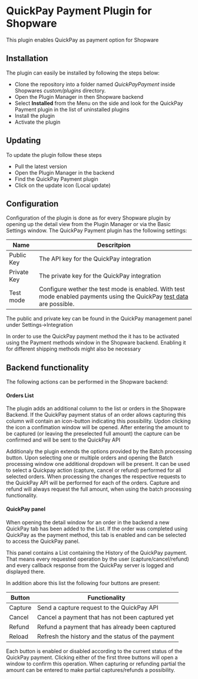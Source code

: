# QuickPay Payment Plugin for Shopware #
This plugin enables QuickPay as payment option for Shopware
## Installation ##
The plugin can easily be installed by following the steps below:
- Clone the repository into a folder named *QuickPayPayment* inside Shopwares *custom/plugins* directory.
- Open the Plugin Manager in then Shopware backend
- Select **Installed** from the Menu on the side and look for the QuickPay Payment plugin in the list of uninstalled plugins
- Install the plugin
- Activate the plugin

## Updating ##
To update the plugin follow these steps
- Pull the latest version
- Open the Plugin Manager in the backend
- Find the QuickPay Payment plugin
- Click on the update icon (Local update)

## Configuration ##
Configuration of the plugin is done as for every Shopware plugin by opening up the detail view from the Plugin Manager or via the Basic Settings window.
The QuickPay Payment plugin has the following settings:

|  Name | Descritpion  |
| ------------ | ------------ |
|  Public Key | The API key for the QuickPay integration |
|  Private Key | The private key for the QuickPay integration  |
|  Test mode |  Configure wether the test mode is enabled. With test mode enabled payments using the QuickPay [test data](https://learn.quickpay.net/tech-talk/appendixes/test/ "test data") are possible.  |
The public and private key can be found in the QuickPay management panel under Settings->Integration

In order to use the QuickPay payment method the it has to be activated using the Payment methods window in the Shopware backend. Enabling it for different shipping methods might also be necessary

## Backend functionality ##
The following actions can be performed in the Shopware backend:
#### Orders List ####
The plugin adds an additional column to the list or orders in the Shopware Backend. If the QuickPay payment status of an order allows capturing this column will contain an icon-button indicating this possibility. Updon clicking the icon a confimation window will be opened. After entering the amount to be captured (or leaving the preselected full amount) the capture can be confirmed and will be sent to the QuickPay API

Additionaly the plugin extends the options provided by the Batch processing button. Upon selecting one or multiple orders and opening the Batch processing window one additional dropdown will be present. It can be used to select a Quickpay action (capture, cancel or refund) performed for all selected orders. When processing the changes the respective requests to the QuickPay API will be performed for each of the orders. Capture and refund will always request the full amount, when using the batch processing functionality.

#### QuickPay panel ####
When opening the detail window for an order in the backend a new QuickPay tab has been added to the List. If the order was completed using QuickPay as the payment method, this tab is enabled and can be selected to access the QuickPay panel.

This panel contains a List containing the History of the QuickPay payment. That means every requested operation by the user (capture/cancel/refund) and every callback response from the QuickPay server is logged and displayed there.

In addition abore this list the following four buttons are present:

|  Button | Functionality  |
| ------------ | ------------ |
| Capture  | Send a capture request to the QuickPay API |
|  Cancel | Cancel a payment that has not been captured yet |
|  Refund | Refund a payment that has already been captured |
|  Reload | Refresh the history and the status of the payment  |
Each button is enabled or disabled according to the current status of the QuickPay payment.
Clicking either of the first three buttons will open a window to confirm this operation. When capturing or refunding partial the amount can be entered to make partial captures/refunds a possibility.